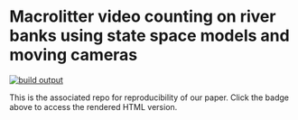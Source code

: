 
# Macrolitter video counting on river banks using state space models and moving cameras

[![build output](https://github.com/computorg/template-computo-myst/workflows/build/badge.svg)](https://mchagneux.github.io/computo_paper/paper.html)

This is the associated repo for reproducibility of our paper. Click the badge above to access the rendered HTML version. 
